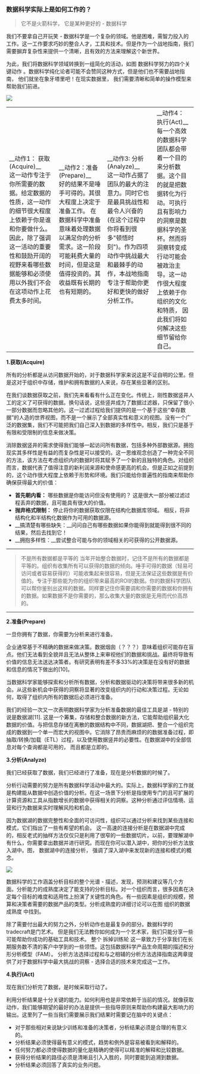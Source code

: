 ### 数据科学实际上是如何工作的？

>它不是火箭科学， 它是某种更好的 - 数据科学

我们不要拿自己开玩笑 - 数据科学是一个复杂的领域。他是困难，需智力投入的工作。这一工作要求巧妙的整合人才，工具和技术。但是作为一个战地指南，我们需要摒弃复杂性来提供一个清晰，且有效的方法来理解这个新世界。 

为此，我们将数据科学领域转换到一组简化的活动，如图 数据科学努力的四个关键动作  。数据科学纯化论者可能不会赞同这种方式，但是他们也不需要战地指南， 他们就坐在象牙塔里吧！在现实数据里， 我们需要清晰和简单的操作模型来帮助我们前进。

![](http://i3.piimg.com/6d5c69f72360a5cf.jpg)

<table class="table table table-bordered table-striped table-condensed">
<tr>
<td> __动作1： 获取(Acquire)__<br> 这一动作专注于你所需要的数据。给定数据的性质，这一动作的细节很大程度上依赖于你是谁和你要做什么。因此，除了强调这一活动的重要性和鼓励开阔的视野来看哪些数据能够和必须使用以外我们不会在这项动作上花费太多时间。 </td>
<td> __动作2：准备(Prepare)__<br>好的结果不是唾手可得的。其很大程度上决定于准备工作。 在数据科学中准备意味着处理数据以满足你的分析需求。这一阶段可能耗费大量的时间，但是这是值得投资的。其收益既有长期的也有短期的。</td>
<td> __动作3: 分析(Analyze)__<br>这一动作占据了团队的最大的注意力。同时它也是最具挑战性和最令人兴奋的(在这个过程中你将看到很多"顿悟时刻")。作为四项动作中挑战最大和最棘手的动作，本战地指南专注于帮助你更好和更快的做好分析工作。</td>
<td>__动作4： 执行(Act)__<br> 每一个高效的数据科学团队都会带着一个目的来分析数据。这个目的就是把数据转化为行动。可执行且有影响力的洞察是数据科学的圣杯。然而将洞察转变成行动可能会被政治主导。这一动作很大程度上依赖于你组织的文化和特质， 因此我们将如何解决这些细节留给你自己。</td>
</tr>
</table>

__1.获取(Acquire)__

所有的分析都是从访问数据开始的，对于数据科学家来说这是不证自明的公里。但是这对于组织中存储，维护和拥有数据的人来说，存在某些显著的区别。

在我们谈数据获取之前，我们先来看看有什么正在变化。传统上，刚性数据竖井人工的定义了可获得的数据。换句话说，这些竖井成为了数据过滤器，只保留了很小一部分数据而忽略其他的。这一过滤过程给我们提供的是一个基于这些“幸存数据”的人造的世界视图，而不是一个展示了全部真实性和意义的视图。没有一个广泛的数据集，我们不可能把我们自己深入到数据的多样性中。相反，我们只是基于有限和受限制的信息来做决策。 

消除数据竖井的需求使得我们能够一起访问所有数据，包括多种外部数据源。拥抱现实其多样性是有益的而复杂性是可以接受的。这一思维观念创造了一种完全不同的方法，该方法在考虑组织内的数据时将其赋予了一个新的且独特的角色。对组织而言，数据代表了值得注意的新利润来源和使命感更高的机会。但是正如之前提到的，这个动作很大程度上依赖于形势和环境。我们只能给你普遍性的指南来帮助你确保获得最大的价值：

- __首先朝内看：__ 哪些数据是你能访问但没有使用的？ 这是很大一部分被过滤过程丢弃的数据，且可能具有很大的价值。
- __抛弃格式限制：__ 停止将你的数据获取仅限在结构化数据库领域。 相反，将非结构化和半结构化数据作为可用的数据源。
- __搞清楚有哪些缺失：__问问自己有哪些数据如果你能得到就能得到很不同的结果，然后去找到它！
- __拥抱多样性：__尝试整合可能与你的领域相关的可获得的公开数据源。

---

> 不是所有数据都是平等的
> 当年开始整合数据时，记住不是所有的数据都是平等的。组织有收集所有可以获得的数据的倾向。唾手可得的数据（轻易可访问或者容易获得的）可能收集起来很容易，但是无法保证这些数据是有价值的。专注于那些能为你的组织带来最高的ROI的数据。你的数据科学团队可以帮你鉴别出这样的数据。同样要记住你需要调和你需要的数据和你拥有的数据。如果数据不是你需要的，那么收集大量的数据是无用而代价高昂的。

---

__2.准备(Prepare)__

一旦你拥有了数据，你需要为分析来进行准备。

企业通常基于不精确的数据来做决策。数据烟囱（？？？）意味着组织可能存在盲点。他们无法看到全貌并且无法从整体上来审视他们的数据和挑战。最终将导致有价值的信息无法送达决策者。有研究表明有差不多33%的决策是在没有好的数据和信息的情况下做出的[10]。 

当数据科学家能够探索和分析所有数据，分析和数据驱动的决策将带来很多新的机会。从这些新机会中获得的洞察将显著的改变组织内的行动和决策过程。无论如何，取得了组织内所有的数据后必须进行准备。 

我们的经验一次又一次表明数据科学家为分析准备数据的最佳工具是湖 - 特别的说是数据湖[11]. 这是一个筹集，存储和整合数据的新方法，它能帮助组织最大化数据的价值。与把信息存储在离散的数据结构中不同，数据湖把、整合一个组织完成的数据到一个单一而宏大的视图中。它消除了昂贵而麻烦的的数据准备过程，即 抽取/转换/加载（ETL）过程，以及使用数据竖井的必要性。在数据湖中的全部信息对每个查询都是可用的， 而且都是立即的。 

__3.分析(Analyze)__

我们已经获取了数据，我们已经进行了准备，现在是分析数据的时候了。

分析行动需要的努力是所有数据科学活动中最大的。实际上，数据科学家的工作就是构建能从数据中创造价值的分析。在这一场景下分析是指使用专门的且可扩展的计算资源和工具从指数增长的数据中获得相关的洞察。这种分析通过评估情境、运营和行为数据来实时理解风险和机会。

因为数据湖的数据完整性和全面的可访问性，组织可以通过分析来找到某些连接和模式，它们指出了一些有希望的机会。 这一高速的连接分析是在数据湖中完成的，相反老式的抽样方法仅仅只是利用了很窄的一些数据切片。以前，要理解湖中有什么，你需要拿出数据并进行研究。而现在你可以潜入湖中，把你的分析方法放入湖中。图， 数据湖中的连接分析， 强调了深入湖中来发现新的连接和模式的概念。

![](http://i4.piimg.com/36f2ced738f5192c.png)

数据科学的工作涵盖分析目标的整个光谱 - 描述，发现，预测和建议等几个方面。分析能力的成熟度决定了能支持的分析目标。对一个组织而言，很多因素在决定每个目标的难度和适用性上扮演了关键性的角色。有一些因素是组织的规模，预算和决策者需要的数据产品的类型。分析成熟度的详细讨论可以在图  组织的数据成熟度 中找到。

除了需要付出最大的努力之外，分析动作也是最复杂的部分。数据科学的tradecraft是门艺术。 但是我们无法教你如何成为一个艺术家，我们只能分享一些可能帮助你成功的基础工具和技术。 整个 拆掉训练轮  这一章致力于分享我们在长期服务数不清的客户中学到的一些领悟。这包括数据科学产品生命周期的描述和分形分析模型（FAM）。 分析方法选择过程和与之相辅的分析方法选择指南这两章提供了对于数据科学中最大挑战的洞察 - 选择合适的技术来完成这一工作。 

__4.执行(Act)__

现在我们分析完了数据，是时候采取行动了。

利用分析结果是十分关键的能力。如何利用也是非常依赖于当前的情况。就像获取动作，我们能够期望的最好的办法是提供一些指导原则来帮助你构建最大影响力的输出。这里列了一些当我们需要展示我们结果时需要记在脑中的关键点： 

 - 对于那些相对来说缺少训练和准备的决策者，分析结果必须是合理的有意义的。
 - 分析结果必须使得最有意义的模式，趋势和例外是容易被看到和解释的。
 - 任何努力都必须使得数据的量化是精确的使得可以精准的解释和比较数据。
 - 获得分析结果的路径必须是清晰且引入入胜的，同时要能到追溯到数据。
 - 分析结果必须回答了真实的业务问题。

